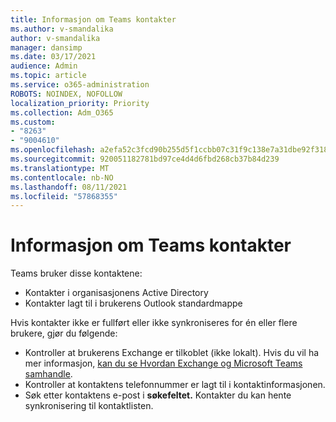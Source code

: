 ```yaml
---
title: Informasjon om Teams kontakter
ms.author: v-smandalika
author: v-smandalika
manager: dansimp
ms.date: 03/17/2021
audience: Admin
ms.topic: article
ms.service: o365-administration
ROBOTS: NOINDEX, NOFOLLOW
localization_priority: Priority
ms.collection: Adm_O365
ms.custom:
- "8263"
- "9004610"
ms.openlocfilehash: a2efa52c3fcd90b255d5f1ccbb07c31f9c138e7a31dbe92f318418fb1643601d
ms.sourcegitcommit: 920051182781bd97ce4d4d6fbd268cb37b84d239
ms.translationtype: MT
ms.contentlocale: nb-NO
ms.lasthandoff: 08/11/2021
ms.locfileid: "57868355"
---
```

# <a name="information-about-teams-contacts"></a>Informasjon om Teams kontakter

Teams bruker disse kontaktene:

- Kontakter i organisasjonens Active Directory
- Kontakter lagt til i brukerens Outlook standardmappe

Hvis kontakter ikke er fullført eller ikke synkroniseres for én eller flere brukere, gjør du følgende:

- Kontroller at brukerens Exchange er tilkoblet (ikke lokalt). Hvis du vil ha mer informasjon, [kan du se Hvordan Exchange og Microsoft Teams samhandle](https://docs.microsoft.com/microsoftteams/exchange-teams-interact).
- Kontroller at kontaktens telefonnummer er lagt til i kontaktinformasjonen.
- Søk etter kontaktens e-post i **søkefeltet.** Kontakter du kan hente synkronisering til kontaktlisten.



